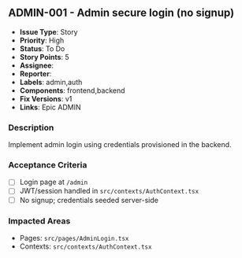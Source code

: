 ## ADMIN-001 - Admin secure login (no signup)

- **Issue Type**: Story
- **Priority**: High
- **Status**: To Do
- **Story Points**: 5
- **Assignee**: 
- **Reporter**: 
- **Labels**: admin,auth
- **Components**: frontend,backend
- **Fix Versions**: v1
- **Links**: Epic ADMIN

### Description
Implement admin login using credentials provisioned in the backend.

### Acceptance Criteria
- [ ] Login page at `/admin`
- [ ] JWT/session handled in `src/contexts/AuthContext.tsx`
- [ ] No signup; credentials seeded server-side

### Impacted Areas
- Pages: `src/pages/AdminLogin.tsx`
- Contexts: `src/contexts/AuthContext.tsx`
